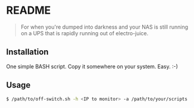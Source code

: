 # README

> For when you're dumped into darkness and your NAS is still running on a UPS that is rapidly running out of electro-juice.

## Installation

One simple BASH script. Copy it somewhere on your system. Easy. :-)

## Usage

```bash
$ /path/to/off-switch.sh -h <IP to monitor> -a /path/to/your/scripts
```
